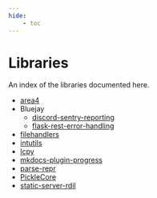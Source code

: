 ```yaml
---
hide:
    - toc
---
```


# Libraries

An index of the libraries documented here.

-   [area4](/libraries/area4.md)
-   Bluejay
    -   [discord-sentry-reporting](/libraries/bluejay/discord-sentry-reporting.md)
    -   [flask-rest-error-handling](/libraries/bluejay/flask-rest-error-handling.md)
-   [filehandlers](/libraries/filehandlers/index.md)
-   [intutils](/libraries/intutils/index.md)
-   [lcpy](/libraries/lcpy.md)
-   [mkdocs-plugin-progress](/libraries/mkdocs-plugin-progress.md)
-   [parse-repr](/libraries/parse-repr.md)
-   [PickleCore](/libraries/picklecore.md)
-   [static-server-rdil](/libraries/static-server-rdil.md)
